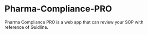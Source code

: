 # Pharma-Compliance-PRO
Pharma Compliance PRO is a web app that can review your SOP with reference of Guidline.
